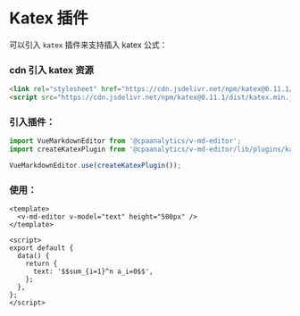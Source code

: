 # Katex 插件

可以引入 `katex` 插件来支持插入 katex 公式：

<ClientOnly>
  <plugin-katex />
</ClientOnly>

### cdn 引入 katex 资源

```html
<link rel="stylesheet" href="https://cdn.jsdelivr.net/npm/katex@0.11.1/dist/katex.min.css" />
<script src="https://cdn.jsdelivr.net/npm/katex@0.11.1/dist/katex.min.js"></script>
```

### 引入插件：

```js
import VueMarkdownEditor from '@cpaanalytics/v-md-editor';
import createKatexPlugin from '@cpaanalytics/v-md-editor/lib/plugins/katex/cdn';

VueMarkdownEditor.use(createKatexPlugin());
```

### 使用：

```vue
<template>
  <v-md-editor v-model="text" height="500px" />
</template>

<script>
export default {
  data() {
    return {
      text: '$$sum_{i=1}^n a_i=0$$',
    };
  },
};
</script>
```
